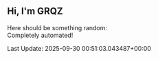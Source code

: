 ## Hi, I'm GRQZ
Here should be something random:  
Completely automated!

Last Update: 2025-09-30 00:51:03.043487+00:00
